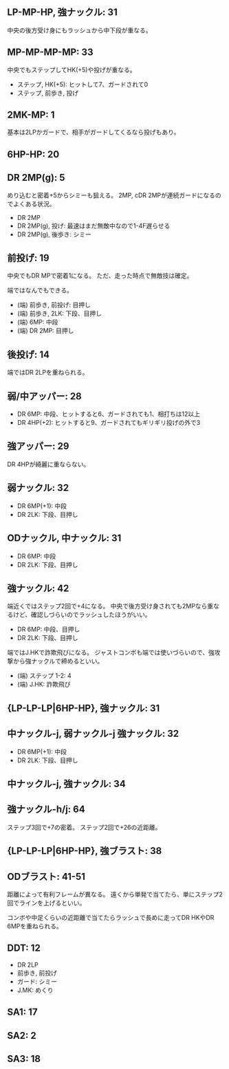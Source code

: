## LP-MP-HP, 強ナックル: 31

中央の後方受け身にもラッシュから中下段が重なる。

## MP-MP-MP-MP: 33

中央でもステップしてHK(+5)や投げが重なる。

- ステップ, HK(+5): ヒットして7、ガードされて0
- ステップ, 前歩き, 投げ

## 2MK-MP: 1

基本は2LPかガードで、相手がガードしてくるなら投げもあり。

## 6HP-HP: 20

## DR 2MP(g): 5

めり込むと密着+5からシミーも狙える。
2MP, cDR 2MPが連続ガードになるのでよくある状況。

- DR 2MP
- DR 2MP(g), 投げ: 最速はまだ無敵中なので1-4F遅らせる
- DR 2MP(g), 後歩き: シミー

## 前投げ: 19

中央でもDR MPで密着1になる。
ただ、走った時点で無敵技は確定。

端ではなんでもできる。

- (端) 前歩き, 前投げ: 目押し
- (端) 前歩き, 2LK: 下段、目押し
- (端) 6MP: 中段
- (端) DR 2MP: 目押し

## 後投げ: 14

端ではDR 2LPを重ねられる。

## 弱/中アッパー: 28

- DR 6MP: 中段、ヒットすると6、ガードされても1、相打ちは12以上
- DR 4HP(+2): ヒットすると9、ガードされてもギリギリ投げの外で3

## 強アッパー: 29

DR 4HPが綺麗に重ならない。

## 弱ナックル: 32

- DR 6MP(+1): 中段
- DR 2LK: 下段、目押し

## ODナックル, 中ナックル: 31

- DR 6MP: 中段
- DR 2LK: 下段、目押し

## 強ナックル: 42

端近くではステップ2回で+4になる。
中央で後方受け身されても2MPなら重なるけど、確認しづらいのでラッシュしたほうがいい。

- DR 6MP: 中段、目押し
- DR 2LK: 下段、目押し

端ではJ.HKで詐欺飛びになる。
ジャストコンボも端では使いづらいので、強攻撃から強ナックルで締めるといい。

- (端) ステップ 1-2: 4
- (端) J.HK: 詐欺飛び

## {LP-LP-LP|6HP-HP}, 強ナックル: 31

## 中ナックル-j, 弱ナックル-j 強ナックル: 32

- DR 6MP(+1): 中段
- DR 2LK: 下段、目押し

## 中ナックル-j, 強ナックル: 34

## 強ナックル-h/j: 64

ステップ3回で+7の密着。
ステップ2回で+26の近距離。

## {LP-LP-LP|6HP-HP}, 強ブラスト: 38

## ODブラスト: 41-51

距離によって有利フレームが異なる。
遠くから単発で当てたら、単にステップ2回でラインを上げるといい。

コンボや中足くらいの近距離で当てたらラッシュで長めに走ってDR HKやDR 6MPを重ねられる。

## DDT: 12

- DR 2LP
- 前歩き, 前投げ
- ガード: シミー
- J.MK: めくり

## SA1: 17

## SA2: 2

## SA3: 18
